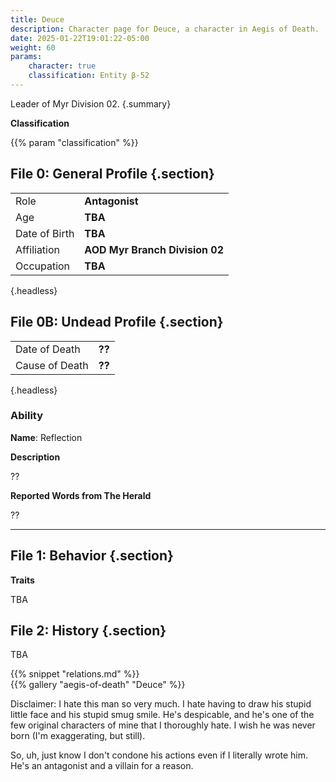 ```yaml
---
title: Deuce
description: Character page for Deuce, a character in Aegis of Death.
date: 2025-01-22T19:01:22-05:00
weight: 60
params:
    character: true
    classification: Entity β-52
---
```


Leader of Myr Division 02.
{.summary}

<!--more-->

<section class="info">

**Classification**

{{% param "classification" %}}

## File 0: General Profile {.section}

|               |                                |
| ------------- | ------------------------------ |
| Role          | **Antagonist**              |
| Age           | **TBA**                         |
| Date of Birth | **TBA**              |
| Affiliation   | **AOD Myr Branch Division 02** |
| Occupation    | **TBA**            |
{.headless}

## File 0B: Undead Profile {.section}

|                |                                |
| -------------- | ------------------------------ |
| Date of Death  | **??**              |
| Cause of Death | **??**             |
{.headless}

### Ability

**Name**: Reflection

**Description**

??

**Reported Words from The Herald**

??

***

## File 1: Behavior {.section}

**Traits**

TBA

</section>
<section class="history">

## File 2: History {.section}

TBA

</section>
<section class="relations">
{{% snippet "relations.md" %}}
</section>
<section class="gallery">
{{% gallery "aegis-of-death" "Deuce" %}}
</section>
<section class="extra">

<span class="tertiary">Disclaimer</span>: I hate this man so very much. I hate having to
draw his stupid little face and his stupid smug smile. He's despicable, and he's one of the
few original characters of mine that I thoroughly hate. I wish he was never born
(I'm exaggerating, but still).

So, uh, just know I don't condone his actions even if I literally wrote him. He's an antagonist
and a villain for a reason.

</section>
